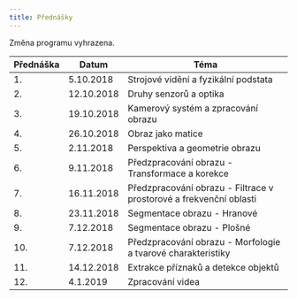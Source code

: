 ```yaml
---
title: Přednášky
---
```


Změna programu vyhrazena.

| Přednáška | Datum      | Téma                                                         |
| --------- | ---------- | ------------------------------------------------------------ |
| 1.        | 5.10.2018  | Strojové vidění a fyzikální podstata                         |
| 2.        | 12.10.2018 | Druhy senzorů a optika                                       |
| 3.        | 19.10.2018 | Kamerový systém a zpracování obrazu                          |
| 4.        | 26.10.2018 | Obraz jako matice                                            |
| 5.        | 2.11.2018  | Perspektiva a geometrie obrazu                               |
| 6.        | 9.11.2018  | Předzpracování obrazu - Transformace a korekce               |
| 7.        | 16.11.2018 | Předzpracování obrazu - Filtrace v prostorové a frekvenční oblasti |
| 8.        | 23.11.2018 | Segmentace obrazu - Hranové                                  |
| 9.        | 7.12.2018  | Segmentace obrazu - Plošné                                   |
| 10.       | 7.12.2018  | Předzpracování obrazu - Morfologie a tvarové charakteristiky |
| 11.       | 14.12.2018 | Extrakce příznaků a detekce objektů                          |
| 12.       | 4.1.2019   | Zpracování videa                                             |

